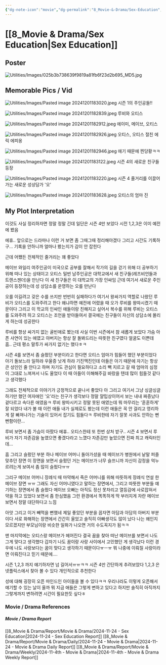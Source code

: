 ```yaml
---
{"dg-note-icon":"movie","dg-permalink":"8_Movie-&-Drama/Sex-Education","created-date":"2024-11-24 8:03:22 am","date":"2024-11-24","type":"movie","tags":["drama","entertainment"],"aliases":null,"poster":"https://m.media-amazon.com/images/M/MV5BOTE0MjQ1NDU3OV5BMl5BanBnXkFtZTgwNTI4MTgwNzM@._V1_SX300.jpg","imdbId":"tt7767422","scoreImdb":"8.2","length":"45 min","genre":"Comedy, Drama, Romance","year":"2019–2023","cast":"Asa Butterfield, Gillian Anderson, Ncuti Gatwa","director":"N/A","plot":"A teenage boy with a sex-therapist mother teams up with a high-school classmate to set up an underground sex-therapy clinic at school.","rating":"⭐⭐⭐⭐⭐⭐⭐⭐","dg-publish":true,"permalink":"/8_Movie-&-Drama/Sex-Education/","dgPassFrontmatter":true,"noteIcon":"movie"}
---
```



# [[8_Movie & Drama/Sex Education\|Sex Education]]
## Poster
![Utilities/Images/025b3b738639f9819a81fb6f23d2b695_MD5.jpg](/img/user/Utilities/Images/025b3b738639f9819a81fb6f23d2b695_MD5.jpg)
## Memorable Pics / Vid
![Utilities/Images/Pasted image 20241201183020.jpeg](/img/user/Utilities/Images/Pasted%20image%2020241201183020.jpeg)
시즌 1의 주인공들!!

![Utilities/Images/Pasted image 20241201182839.jpeg](/img/user/Utilities/Images/Pasted%20image%2020241201182839.jpeg)
루비와 오티스

![Utilities/Images/Pasted image 20241201182912.jpeg](/img/user/Utilities/Images/Pasted%20image%2020241201182912.jpeg)
에이미, 메이브, 오티스

![Utilities/Images/Pasted image 20241201182926.jpeg](/img/user/Utilities/Images/Pasted%20image%2020241201182926.jpeg)
오티스, 오티스 절친 에릭 에피옹

![Utilities/Images/Pasted image 20241201182946.jpeg](/img/user/Utilities/Images/Pasted%20image%2020241201182946.jpeg)
애기 때문에 찐당황ㅋㅋ 

![Utilities/Images/Pasted image 20241201183122.jpeg](/img/user/Utilities/Images/Pasted%20image%2020241201183122.jpeg)
시즌 4의 새로운 친구들 등장

![Utilities/Images/Pasted image 20241201183220.jpeg](/img/user/Utilities/Images/Pasted%20image%2020241201183220.jpeg)
시즌 4 줄거리를 이끌어가는 새로운 성상담가 '오'

![Utilities/Images/Pasted image 20241201183628.jpeg](/img/user/Utilities/Images/Pasted%20image%2020241201183628.jpeg)
오티스의 엄마 진 
## My Plot Interpretation 
이것도 사실 정리하자면 정말 정말 긴데
일단은 시즌 4만 보았다
시전 1,2,3은 이미 예전에 봤음

에휴.. 
앞으로는 드라마나 이런 거 보면 좀 그때그때 정리해야겠다
그리고 시간도 기록하구...
기록을 안하니까 얼마나 봤는지가 감이 안 잡힌다

근데 어쨌든 전체적인 줄거리는 꽤 좋았다

메이브 와일리 여주인공이 미국으로 공부를 잘해서 작가의 길을 걷기 위해 더 공부하기 위해 떠나 있는 상태이고 
오티스 밀번 남주인공은 대학교에서 새 친구들(레즈비언들과 트렌스젠더)을 만난다
이 새 친구들은 이 대학교의 가장 인싸임
근데 여기서 새로운 주인공이 등장하는데 성 상담소를 운영하는 오를 만난다

오를 이길려고 갖은 수를 쓰지만 번번히 실패하다가
여기서 왕싸가지 역할로 나왔던 루비가 오티스를 도와주려고 한다
왜냐하면 예전에 어렸을 때 오가 루비를 왕따시켰기 때문이다
그리고 이 학교의 인싸인 애들이랑 친해지고 싶어서
복수를 위해 루비는 오티스를 도와주려 하고 오티스는 조언을 받아들여서 결국에는 친구들이 자신의 상담소에 몰리게 하는데 성공한다 

루비를 항상 싸가지 없는 골빈애로 봤는데 사실 이번 시즌에서 참 새롭게 보았다
가슴 아픈 사연이 있는 애였고 아버지는 항상 잘 돌봐드리는 따뜻한 친구였다
얼굴도 이쁜데 
흠.. 근데 평소 말투가 싸가지 없기는 했다ㅎㅋ

시즌 4를 보면서 좀 슬펐던 부분이라고 한다면
오티스 엄마가 힘들어 했던 부분이었다
아기 돌보느라 일하랴 우울증 낫게 하랴 기진맥진인데 
아들은 아기 때문에 자기는 항상 큰 성인인 줄 안다고 하며 자기도 관심이 필요하다고 소리 빽 지르고 갈 때 엄마의 심정이 그대로 느껴져서 나도 울었다
이 때 아들이 이해해주길 바랐을 텐데 많이 힘들것 같다고 생각했다 

그래도 전체적으로 이야기가 긍정적으로 끝나서 좋았다
아 그리고 여기서 그냥 싱글싱글하기만 했던 여자애인 '오'라는 친구가 생각보다 정말 얄밉상이어서 보는 내내 짜증났다
겉다르고 속다른 애였음ㅋ
루비 왕따시키고 정말 못된 애였는데
뭐 마무리는 '훈훈하게' 잘 되었다
내가 볼 때 이런 애들 내가 실제로도 봤는데 이런 애들은 꼭 안 걸리고 영리하게 잘 빠져나가는 기술이 있어서 잡기도 힘들다ㅋ
루비한테 자기 잘못 사과도 안하는 뻔뻔함이란...

루비 보면서 좀 가슴이 아팠다
에휴..
오티스한테 또 한번 상처 받구..
시즌 4 보면서 루비가 자기 자존감을 높였으면 좋겠다라고 느꼈다
자존감만 높았으면 진짜 최고 캐릭터인데...

흠 그리고 슬펐던 부분 하나
메이브 어머니 돌아가셨을 때 메이브가 병원에서 낱말 퍼즐 맞추던 장면
이 장면을 보면서 슬펐던 거는 메이브가 너무 슬프니까 자신이 감정을 억누르려는게 보여서 좀 많이 슬펐다ㅠㅠ

그리구 메이브 어머니 장례식 때 마약해서 죽은 어머니를 위해 따뜻하게 장례식 연설 한 메이브 장면
ㅠㅠ
그래도 자신 어머니였다고 말하는 장면에서, 그리고 따뜻한 부분들 얘기하는 장면에서 좀 슬펐다
메이브 오빠는 아직도 정신 못차리고 열등감에 사로잡혀서 약을 하고 있었다
보면서 좀 한심했음
그런 환경에서 똑똑하게 딱 부러지게 자란 메이브 보면서 정말 대단하다고 느낌

아앗 그리고 이거 빼먹을 뻔했네
제일 좋았던 부분을 꼽자면
아담과 아담의 아버지 부분이다
서로 화해하는 장면에서 간간히 울었고 솔직히 아빠생각도 많이 났다
나는 왜인지 모르겠지만 부모님이랑 비슷한 일화가 나오면 거의 수도꼭지가 됨ㅋㅋ

맨 마지막에는 오티스랑 메이브가 헤어진다
결국 꿈을 찾아 떠난 메이브를 보면서 나도 그게 맞다고 생각했다
갑자기 나도 꿈이랑 사랑 사이에서 고민했던 게 생각났다 
이런 경우에 나도 사랑보다는 꿈이 맞다고 생각하기 때문이다ㅠㅡㅠ
뭐 나중에 이뤄질 사랑이라면 이뤄진다고 믿기 때문에....

시즌 1,2,3 까지 얘기하자면 넘 길어서ㅠㅠㅋㅋ
시즌 4만 간단하게 추려보았다
1,2,3 은 넷플릭스에서 찾아 볼 수 있다
개인적으로 추천한다

성에 대해 굉장히 오픈 마인드인 아이들을 볼 수 있다ㅋㅋ
우리나라도 이렇게 오픈해서 얘기할 수 있는 날이 올까 
뭐 지금 애들은 그렇게 변하고 있다고 하지만 솔직히 아직까지 그렇게까지 변하려면 시간이 필요한듯 싶다ㅎ


### Movie / Drama References
##### Movie / Drama Report
[[8_Movie & Drama/Report/Movie & Drama/2024-11-24 - Sex Education\|2024-11-24 - Sex Education Report]]
[[8_Movie & Drama/Report/Movie & Drama/Daily/2024-11-24 - Movie & Drama\|2024-11-24 - Movie & Drama Daily Report]]
[[8_Movie & Drama/Report/Movie & Drama/Weekly/2024-11-4th - Movie & Drama\|2024-11-4th - Movie & Drama Weekly Report]]


